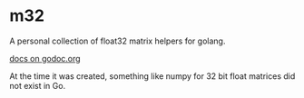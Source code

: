 # m32

A personal collection of float32 matrix helpers for golang.

[docs on godoc.org](https://godoc.org/github.com/ruffrey/m32)

At the time it was created, something like numpy for 32 bit float matrices did not exist in Go.
